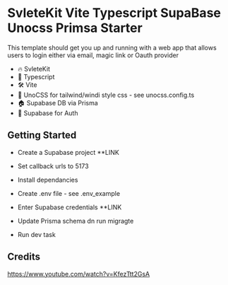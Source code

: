 # SvleteKit Vite Typescript SupaBase Unocss Primsa Starter

This template should get you up and running with a web app that allows users to login either via email, magic link or Oauth provider

- 🔥 SvleteKit
- 💯 Typescript
- 🛠️ Vite
- 🎨 UnoCSS for tailwind/windi style css - see unocss.config.ts
- 🏠 Supabase DB via Prisma
- 🤵 Supabase for Auth

## Getting Started

- Create a Supabase project \*\*LINK
- Set callback urls to 5173

- Install dependancies
- Create .env file - see .env_example
- Enter Supabase credentials \*\*LINK
- Update Prisma schema dn run migragte
- Run dev task

## Credits

https://www.youtube.com/watch?v=KfezTtt2GsA
